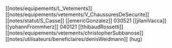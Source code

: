 [[notes/equipements/L_Vetements]] [[notes/equipements/vetements/V_ChaussuresDeSecurite]] [[notes/statut/S_Casse]]
[[emericGonzalez]]
030521 [[jilaniVacca]]
[[yohannFrommherz]]
040121 [[thibaudRossetti]]
[[notes/equipements/vetements/christopherSubbanose]]
[[notes/utilisateurs/beneficiaires/denisWeidmann]] (hug)